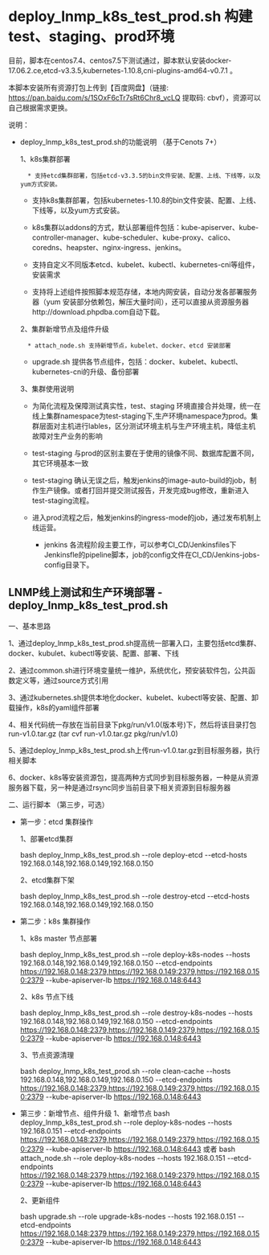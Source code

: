 # deploy_lnmp_k8s_test_prod.sh 构建test、staging、prod环境

目前，脚本在centos7.4、centos7.5下测试通过，脚本默认安装docker-17.06.2.ce,etcd-v3.3.5,kubernetes-1.10.8,cni-plugins-amd64-v0.7.1 。

本脚本安装所有资源打包上传到【百度网盘】（链接: https://pan.baidu.com/s/1SOxF6cTr7sRt6Chr8_vcLQ 提取码: cbvf），资源可以自己根据需求更换。

说明：

* deploy_lnmp_k8s_test_prod.sh的功能说明 （基于Cenots 7+）

   1、k8s集群部署

        * 支持etcd集群部署，包括etcd-v3.3.5的bin文件安装、配置、上线、下线等，以及yum方式安装。

	* 支持k8s集群部署，包括kubernetes-1.10.8的bin文件安装、配置、上线、下线等，以及yum方式安装。

	* k8s集群以addons的方式，默认部署组件包括：kube-apiserver、kube-controller-manager、kube-scheduler、kube-proxy、calico、coredns、heapster、nginx-ingress、jenkins。

	* 支持自定义不同版本etcd、kubelet、kubectl、kubernetes-cni等组件，安装需求

	* 支持将上述组件按照脚本规范存储，本地内网安装，自动分发各部署服务器（yum 安装部分依赖包，解压大量时间），还可以直接从资源服务器http://download.phpdba.com自动下载。

   2、集群新增节点及组件升级

        * attach_node.sh 支持新增节点，kubelet、docker、etcd 安装部署

	* upgrade.sh 提供各节点组件，包括：docker、kubelet、kubectl、kubernetes-cni的升级、备份部署

   3、集群使用说明

	* 为简化流程及保障测试真实性，test、staging 环境直接合并处理，统一在线上集群namespace为test-staging下,生产环境namespace为prod。集群层面对主机进行lables，区分测试环境主机与生产环境主机，降低主机故障对生产业务的影响

	* test-staging 与prod的区别主要在于使用的镜像不同、数据库配置不同，其它环境基本一致

	* test-staging 确认无误之后，触发jenkins的image-auto-build的job，制作生产镜像。或者打回并提交测试报告，开发完成bug修改，重新进入test-staging流程。
	
	* 进入prod流程之后，触发jenkins的ingress-mode的job，通过发布机制上线运营。

        * jenkins 各流程阶段主要工作，可以参考CI_CD/Jenkinsfiles下Jenkinsfle的pipeline脚本，job的config文件在CI_CD/Jenkins-jobs-config目录下。 


## LNMP线上测试和生产环境部署 - deploy_lnmp_k8s_test_prod.sh

一、基本思路

1、通过deploy_lnmp_k8s_test_prod.sh提高统一部署入口，主要包括etcd集群、docker、kubulet、kubectl等安装、配置、部署、下线

2、通过common.sh进行环境变量统一维护，系统优化，预安装软件包，公共函数定义等，通过source方式引用

3、通过kubernetes.sh提供本地化docker、kubelet、kubectl等安装、配置、卸载操作，k8s的yaml组件部署

4、相关代码统一存放在当前目录下pkg/run/v1.0(版本号)下，然后将该目录打包run-v1.0.tar.gz (tar cvf run-v1.0.tar.gz pkg/run/v1.0)

5、通过deploy_lnmp_k8s_test_prod.sh上传run-v1.0.tar.gz到目标服务器，执行相关脚本

6、docker、k8s等安装资源包，提高两种方式同步到目标服务器，一种是从资源服务器下载，另一种是通过rsync同步当前目录下相关资源到目标服务器

二、运行脚本 （第三步，可选）

* 第一步：etcd 集群操作

	1、部署etcd集群

	bash deploy_lnmp_k8s_test_prod.sh --role deploy-etcd --etcd-hosts 192.168.0.148,192.168.0.149,192.168.0.150

	2、etcd集群下架

	bash deploy_lnmp_k8s_test_prod.sh --role destroy-etcd --etcd-hosts 192.168.0.148,192.168.0.149,192.168.0.150

* 第二步：k8s 集群操作

	1、k8s master 节点部署
	
	bash deploy_lnmp_k8s_test_prod.sh --role deploy-k8s-nodes --hosts 192.168.0.148,192.168.0.149,192.168.0.150 --etcd-endpoints https://192.168.0.148:2379,https://192.168.0.149:2379,https://192.168.0.150:2379 --kube-apiserver-lb https://192.168.0.148:6443

	2、k8s 节点下线

	bash deploy_lnmp_k8s_test_prod.sh --role destroy-k8s-nodes --hosts 192.168.0.148,192.168.0.149,192.168.0.150 --etcd-endpoints https://192.168.0.148:2379,https://192.168.0.149:2379,https://192.168.0.150:2379 --kube-apiserver-lb https://192.168.0.148:6443

	3、节点资源清理

	bash deploy_lnmp_k8s_test_prod.sh --role clean-cache --hosts 192.168.0.148,192.168.0.149,192.168.0.150 --etcd-endpoints https://192.168.0.148:2379,https://192.168.0.149:2379,https://192.168.0.150:2379 --kube-apiserver-lb https://192.168.0.148:6443

* 第三步：新增节点、组件升级
	1、新增节点
        bash deploy_lnmp_k8s_test_prod.sh --role deploy-k8s-nodes --hosts 192.168.0.151 --etcd-endpoints https://192.168.0.148:2379,https://192.168.0.149:2379,https://192.168.0.150:2379 --kube-apiserver-lb https://192.168.0.148:6443
       或者
	bash attach_node.sh --role deploy-k8s-nodes --hosts 192.168.0.151 --etcd-endpoints https://192.168.0.148:2379,https://192.168.0.149:2379,https://192.168.0.150:2379 --kube-apiserver-lb https://192.168.0.148:6443

	2、更新组件

	bash upgrade.sh --role upgrade-k8s-nodes --hosts 192.168.0.151 --etcd-endpoints https://192.168.0.148:2379,https://192.168.0.149:2379,https://192.168.0.150:2379 --kube-apiserver-lb https://192.168.0.148:6443
